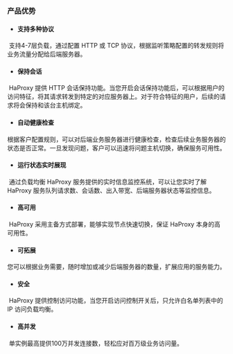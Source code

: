 ### 产品优势

+ #### 支持多种协议

​		支持4-7层负载，通过配置 HTTP 或 TCP 协议，根据监听策略配置的转发规则将业务流量分配给后端服务器。

+ #### 保持会话

​		HaProxy 提供 HTTP 会话保持功能。当您开启会话保持功能后，可以根据用户的访问特征，将其请求转发到特定的对应服务器上。对于符合特征的用户，后续的请求将会保持和该台主机绑定。

+ #### 自动健康检查

​		根据客户配置规则，可以对后端业务服务器进行健康检查，检查后续业务服务器的状态是否正常。一旦发现问题，客户可以迅速将问题主机切换，确保服务可用性。

+ #### 运行状态实时展现

​		通过负载均衡 HaProxy 服务提供的实时信息监控系统，可以让您实时了解 HaProxy 服务队列请求数、会话数、出入带宽、后端服务器状态等监控信息。

+ #### 高可用

​		HaProxy 采用主备方式部署，能够实现节点快速切换，保证 HaProxy 本身的高可用性。

+ #### 可拓展

​		您可以根据业务需要，随时增加或减少后端服务器的数量，扩展应用的服务能力。

+ #### 安全

​		HaProxy 提供控制访问功能，当您开启访问控制开关后，只允许白名单列表中的 IP 访问负载均衡。

+ #### 高并发

​		单实例最高提供100万并发连接数，轻松应对百万级业务访问量。